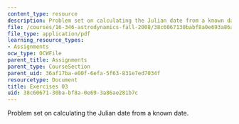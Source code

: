 ```yaml
---
content_type: resource
description: Problem set on calculating the Julian date from a known date.
file: /courses/16-346-astrodynamics-fall-2008/38c6067130babf8a0e693a86ae281b7c_ex_03.pdf
file_type: application/pdf
learning_resource_types:
- Assignments
ocw_type: OCWFile
parent_title: Assignments
parent_type: CourseSection
parent_uid: 36af17ba-e00f-6efa-5f63-831e7ed7034f
resourcetype: Document
title: Exercises 03
uid: 38c60671-30ba-bf8a-0e69-3a86ae281b7c
---
```

Problem set on calculating the Julian date from a known date.